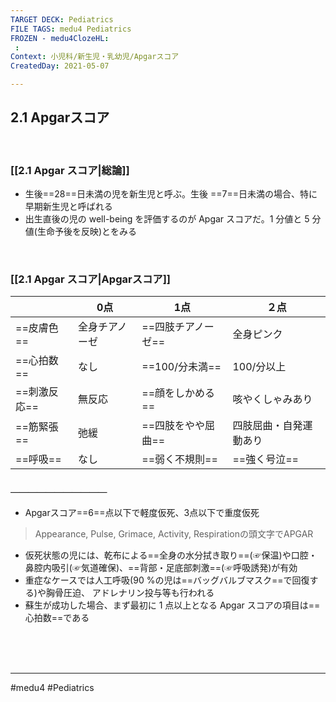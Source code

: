 ```yaml
---
TARGET DECK: Pediatrics
FILE TAGS: medu4 Pediatrics
FROZEN - medu4ClozeHL:
 : 
Context: 小児科/新生児・乳幼児/Apgarスコア
CreatedDay: 2021-05-07

---
```


##  2.1 Apgarスコア

<br>


### [[2.1 Apgar スコア|総論]]
* 生後==28==日未満の児を新生児と呼ぶ。生後 ==7==日未満の場合、特に早期新生児と呼ばれる
* 出生直後の児の well-being を評価するのが Apgar スコアだ。1 分値と 5 分値(生命予後を反映)とをみる
<!--ID: 1620442134858-->



<br>

### [[2.1 Apgar スコア|Apgarスコア]]
|   | 0点 | 1点 | ２点|
| --- | --- | --- | --- |
| ==皮膚色== | 全身チアノーゼ | ==四肢チアノーゼ== | 全身ピンク | 
| ==心拍数== | なし | ==100/分未満== | 100/分以上 |
| ==刺激反応== | 無反応 | ==顔をしかめる== | 咳やくしゃみあり |
| ==筋緊張== | 弛緩 | ==四肢をやや屈曲== | 四肢屈曲・自発運動あり |
| ==呼吸== | なし | ==弱く不規則== | ==強く号泣== |
#### ＿＿＿＿＿＿＿＿＿＿＿
* Apgarスコア==6==点以下で軽度仮死、3点以下で重度仮死
>Appearance, Pulse, Grimace, Activity, Respirationの頭文字でAPGAR
* 仮死状態の児には、乾布による==全身の水分拭き取り==(☞保温)や口腔・鼻腔内吸引(☞気道確保)、==背部・足底部刺激==(☞呼吸誘発)が有効
* 重症なケースでは人工呼吸(90 %の児は==バッグバルブマスク==で回復する)や胸骨圧迫、 アドレナリン投与等も行われる
* 蘇生が成功した場合、まず最初に 1 点以上となる Apgar スコアの項目は==心拍数==である
<!--ID: 1620530004452-->

 



<br><br><br>

---
#medu4 #Pediatrics 
